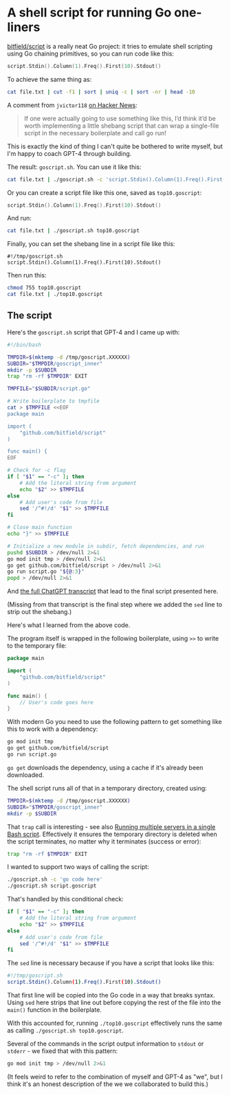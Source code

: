# A shell script for running Go one-liners

[bitfield/script](https://github.com/bitfield/script) is a really neat Go project: it tries to emulate shell scripting using Go chaining primitives, so you can run code like this:

```go
script.Stdin().Column(1).Freq().First(10).Stdout()
```
To achieve the same thing as:
```bash
cat file.txt | cut -f1 | sort | uniq -c | sort -nr | head -10
```
A comment from `jvictor118` [on Hacker News](https://news.ycombinator.com/threads?id=simonw#37199848):

>  If one were actually going to use something like this, I’d think it’d be worth implementing a little shebang script that can wrap a single-file script in the necessary boilerplate and call go run!

This is exactly the kind of thing I can't quite be bothered to write myself, but I'm happy to coach GPT-4 through building.

The result: `goscript.sh`. You can use it like this:

```bash
cat file.txt | ./goscript.sh -c 'script.Stdin().Column(1).Freq().First(10).Stdout()'
```

Or you can create a script file like this one, saved as `top10.goscript`:

```go
script.Stdin().Column(1).Freq().First(10).Stdout()
```
And run:
```bash
cat file.txt | ./goscript.sh top10.goscript
```
Finally, you can set the shebang line in a script file like this:
```
#!/tmp/goscript.sh
script.Stdin().Column(1).Freq().First(10).Stdout()
```
Then run this:
```bash
chmod 755 top10.goscript
cat file.txt | ./top10.goscript
```

## The script

Here's the `goscript.sh` script that GPT-4 and I came up with:

```bash
#!/bin/bash

TMPDIR=$(mktemp -d /tmp/goscript.XXXXXX)
SUBDIR="$TMPDIR/goscript_inner"
mkdir -p $SUBDIR
trap "rm -rf $TMPDIR" EXIT

TMPFILE="$SUBDIR/script.go"

# Write boilerplate to tmpfile
cat > $TMPFILE <<EOF
package main

import (
    "github.com/bitfield/script"
)

func main() {
EOF

# Check for -c flag
if [ "$1" == "-c" ]; then
    # Add the literal string from argument
    echo "$2" >> $TMPFILE
else
    # Add user's code from file
    sed '/^#!/d' "$1" >> $TMPFILE
fi

# Close main function
echo "}" >> $TMPFILE

# Initialize a new module in subdir, fetch dependencies, and run
pushd $SUBDIR > /dev/null 2>&1
go mod init tmp > /dev/null 2>&1
go get github.com/bitfield/script > /dev/null 2>&1
go run script.go "${@:3}"
popd > /dev/null 2>&1
```
And [the full ChatGPT transcript](https://chat.openai.com/share/c4ca8622-9b01-4189-9e29-7414ddf79238) that lead to the final script presented here.

(Missing from that transcript is the final step where we added the `sed` line to strip out the shebang.)

Here's what I learned from the above code.

The program itself is wrapped in the following boilerplate, using `>>` to write to the temporary file:

```go
package main

import (
    "github.com/bitfield/script"
)

func main() {
    // User's code goes here
}
```

With modern Go you need to use the following pattern to get something like this to work with a dependency:

```bash
go mod init tmp
go get github.com/bitfield/script
go run script.go
```
`go get` downloads the dependency, using a cache if it's already been downloaded.

The shell script runs all of that in a temporary directory, created using:

```bash
TMPDIR=$(mktemp -d /tmp/goscript.XXXXXX)
SUBDIR="$TMPDIR/goscript_inner"
mkdir -p $SUBDIR
```

That `trap` call is interesting - see also [Running multiple servers in a single Bash script](https://til.simonwillison.net/bash/multiple-servers). Effectively it ensures the temporary directory is deleted when the script terminates, no matter why it terminates (success or error):
```bash
trap "rm -rf $TMPDIR" EXIT
```

I wanted to support two ways of calling the script:
```bash
./goscript.sh -c 'go code here'
./goscript.sh script.goscript
```
That's handled by this conditional check:
```bash
if [ "$1" == "-c" ]; then
    # Add the literal string from argument
    echo "$2" >> $TMPFILE
else
    # Add user's code from file
    sed '/^#!/d' "$1" >> $TMPFILE
fi
```
The `sed` line is necessary because if you have a script that looks like this:
```bash
#!/tmp/goscript.sh
script.Stdin().Column(1).Freq().First(10).Stdout()
```
That first line will be copied into the Go code in a way that breaks syntax. Using `sed` here strips that line out before copying the rest of the file into the `main()` function in the boilerplate.

With this accounted for, running `./top10.goscript` effectively runs the same as calling `./goscript.sh top10.goscript`.

Several of the commands in the script output information to `stdout` or `stderr` - we fixed that with this pattern:

```bash
go mod init tmp > /dev/null 2>&1
```
(It feels weird to refer to the combination of myself and GPT-4 as "we", but I think it's an honest description of the we we collaborated to build this.)


